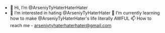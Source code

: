 - 👋 Hi, I’m @ArseniyTyHaterHaterHater
- 👀 I’m interested in hating @ArseniyTyHaterHater
🌱 I’m currently learning how to make @ArseniyTyHaterHater's life literally AWFUL
📫 How to reach me - arseniytyhaterhaterhater@gmail.com
<!---
ArseniyTyHaterHaterHater/ArseniyTyHaterHaterHater is a ✨ special ✨ repository because its `README.md` (this file) appears on your GitHub profile.
You can click the Preview link to take a look at your changes.
--->
